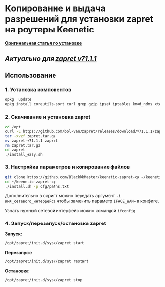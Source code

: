 # Копирование и выдача разрешений для установки zapret на роутеры Keenetic

[**Оригинальная статья по установке**](https://habr.com/ru/articles/834826/)

## *Актуально для [zapret v71.1.1](https://github.com/bol-van/zapret/releases/tag/v71.1.1)*

## Использование

### 1. Установка компонентов

```bash
opkg  update
opkg install coreutils-sort curl grep gzip ipset iptables kmod_ndms xtables-addons_legacy git git-http
```

### 2. Скачивание и установка zapret

```bash
cd /opt
curl -L https://github.com/bol-van/zapret/releases/download/v71.1.1/zapret-v71.1.1.tar.gz > zapret.tar.gz
tar -xvzf zapret.tar.gz
mv zapret-v71.1.1 zapret
rm zapret.tar.gz
cd zapret
./install_easy.sh
```

### 3. Настройка параметров и копирование файлов

```bash
git clone https://github.com/BlackkkMaster/keenetic-zapret-cp ~/keenetic-zapret-cp
cd ~/keenetic-zapret-cp
./install.sh -p cfg/paths.txt
```

Дополнительно в скрипт можно передать аргумент `-i имя_сетевого_интерфейса` чтобы заменить параметр `IFACE_WAN=` в конфиге.

Узнать нужный сетевой интерфейс можно командой `ifconfig`

### 4. Запуск/перезапуск/остановка zapret

**Запуск:**

```bash
/opt/zapret/init.d/sysv/zapret start
```

**Перезапуск:**

```bash
/opt/zapret/init.d/sysv/zapret restart
```

**Остановка:**

```bash
/opt/zapret/init.d/sysv/zapret stop
```
